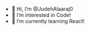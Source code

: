 - 👋 Hi, I’m @JudehAlaaraj0
- 👀 I’m interested in Code!
- 🌱 I’m currently learning React!

<!---
JudehAlaaraj0/JudehAlaaraj0 is a ✨ special ✨ repository because its `README.md` (this file) appears on your GitHub profile.
You can click the Preview link to take a look at your changes.
--->
